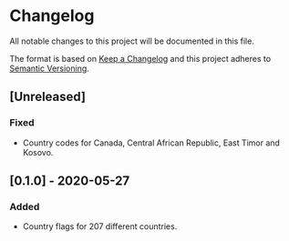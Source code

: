# Changelog

All notable changes to this project will be documented in this file.

The format is based on [Keep a Changelog](http://keepachangelog.com/en/1.0.0/)
and this project adheres to [Semantic Versioning](http://semver.org/spec/v2.0.0.html).

## [Unreleased]
### Fixed
- Country codes for Canada, Central African Republic, East Timor and Kosovo.

## [0.1.0] - 2020-05-27
### Added
- Country flags for 207 different countries.
